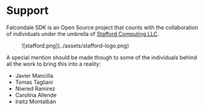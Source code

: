 # Support

Falcondale SDK is an Open Source project that counts with the collaboration of individuals under the umbrella of [Stafford Computing LLC](http://www.staffordcomputing.com).

<figure markdown>
  ![stafford.png](../assets/stafford-logo.png)
</figure>

A special mention should be made though to some of the individuals behind all the work to bring this into a reality:

* Javier Mancilla
* Tomas Tagliani
* Niwred Ramirez
* Carolina Allende
* Iraitz Montalbán
